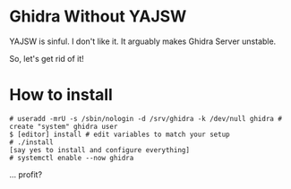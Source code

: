 # Ghidra Without YAJSW

YAJSW is sinful. I don't like it. It arguably makes Ghidra Server unstable.

So, let's get rid of it!


# How to install

```
# useradd -mrU -s /sbin/nologin -d /srv/ghidra -k /dev/null ghidra # create "system" ghidra user
$ [editor] install # edit variables to match your setup
# ./install
[say yes to install and configure everything]
# systemctl enable --now ghidra
```

...
profit?
